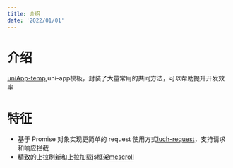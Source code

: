 ```yaml
---
title: 介绍
date: '2022/01/01'
---
```


# 介绍
[uniApp-temp](https://github.com/zhang-munan/uniApp-temp),uni-app模板，封装了大量常用的共同方法，可以帮助提升开发效率

# 特征
- 基于 Promise 对象实现更简单的 request 使用方式[luch-request](https://www.quanzhan.co/luch-request/)，支持请求和响应拦截
- 精致的上拉刷新和上拉加载js框架[mescroll](http://www.mescroll.com/)

